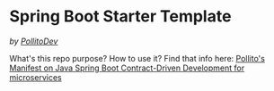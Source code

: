 # Spring Boot Starter Template
_by [PollitoDev](https://pollitodev.netlify.app/)_

What's this repo purpose? How to use it? Find that info here: [Pollito's Manifest on Java Spring Boot Contract-Driven Development for microservices](https://pollitodev.netlify.app/en/blog/2024-03-16-pollitos-manifest-on-java-spring-boot-cdd/)